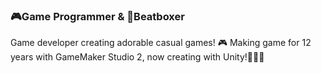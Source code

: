 ### 🎮Game Programmer & 🎤Beatboxer
Game developer creating adorable casual games! 🎮
Making game for 12 years with GameMaker Studio 2, now creating with Unity!🧑🏻‍💻

<!--
**badarang/badarang** is a ✨ _special_ ✨ repository because its `README.md` (this file) appears on your GitHub profile.

Here are some ideas to get you started:

- 🔭 I’m currently working on ...
- 🌱 I’m currently learning ...
- 👯 I’m looking to collaborate on ...
- 🤔 I’m looking for help with ...
- 💬 Ask me about ...
- 📫 How to reach me: ...
- 😄 Pronouns: ...
- ⚡ Fun fact: ...
-->
